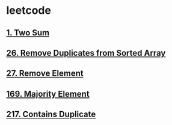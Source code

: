 # leetcode
## [1. Two Sum](https://leetcode.com/problems/two-sum/)
## [26. Remove Duplicates from Sorted Array](https://leetcode.com/problems/remove-duplicates-from-sorted-array/)
## [27. Remove Element](https://leetcode.com/problems/remove-element/)
## [169. Majority Element](https://leetcode.com/problems/majority-element/)
## [217. Contains Duplicate](https://leetcode.com/problems/contains-duplicate/)